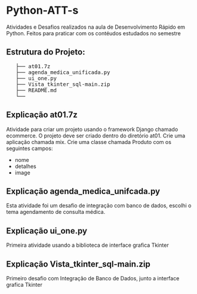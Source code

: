 <body> 
  <h1> Python-ATT-s </h1>
  
<p>Atividades e Desafios realizados na aula de Desenvolvimento Rápido em Python. Feitos para praticar com os contéudos estudados no semestre</p>

<h2>Estrutura do Projeto:</h2>
<pre>
   ├── at01.7z      
   ├── agenda_medica_unificada.py
   ├── ui_one.py
   ├── Vista_tkinter_sql-main.zip        
   ├── README.md
   └──
</pre>

<h2>Explicação at01.7z </h2>

<p> Atividade para criar um projeto usando o framework Django chamado ecommerce. O projeto
deve ser criado dentro do diretório at01. Crie uma aplicação chamada mix.
Crie uma classe chamada Produto com os seguintes campos: </p>
<ul>
  <li>nome</li>
  <li>detalhes</li>
  <li>image</li>
</ul>

<h2>Explicação agenda_medica_unifcada.py </h2>

<p>Esta atividade foi um desafio de integração com banco de dados, escolhi o tema agendamento de consulta médica.</p>

<h2>Explicação ui_one.py</h2>

<p>Primeira atividade usando a biblioteca de interface grafica Tkinter</p>

<h2>Explicação Vista_tkinter_sql-main.zip </h2>

<p>Primeiro desafio com Integração de Banco de Dados, junto a interface grafica Tkinter</p>
</body>

